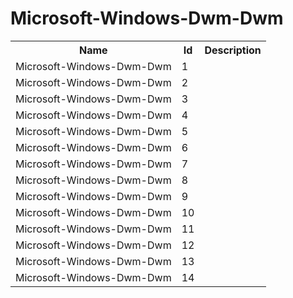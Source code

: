# Microsoft-Windows-Dwm-Dwm

<table>
<colgroup><col/><col/><col/></colgroup>
<tr><th>Name</th><th>Id</th><th>Description</th></tr>
<tr><td>Microsoft-Windows-Dwm-Dwm</td><td>1</td><td></td></tr>
<tr><td>Microsoft-Windows-Dwm-Dwm</td><td>2</td><td></td></tr>
<tr><td>Microsoft-Windows-Dwm-Dwm</td><td>3</td><td></td></tr>
<tr><td>Microsoft-Windows-Dwm-Dwm</td><td>4</td><td></td></tr>
<tr><td>Microsoft-Windows-Dwm-Dwm</td><td>5</td><td></td></tr>
<tr><td>Microsoft-Windows-Dwm-Dwm</td><td>6</td><td></td></tr>
<tr><td>Microsoft-Windows-Dwm-Dwm</td><td>7</td><td></td></tr>
<tr><td>Microsoft-Windows-Dwm-Dwm</td><td>8</td><td></td></tr>
<tr><td>Microsoft-Windows-Dwm-Dwm</td><td>9</td><td></td></tr>
<tr><td>Microsoft-Windows-Dwm-Dwm</td><td>10</td><td></td></tr>
<tr><td>Microsoft-Windows-Dwm-Dwm</td><td>11</td><td></td></tr>
<tr><td>Microsoft-Windows-Dwm-Dwm</td><td>12</td><td></td></tr>
<tr><td>Microsoft-Windows-Dwm-Dwm</td><td>13</td><td></td></tr>
<tr><td>Microsoft-Windows-Dwm-Dwm</td><td>14</td><td></td></tr>
</table>
